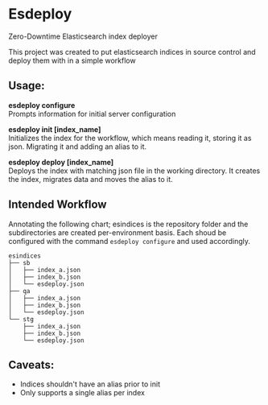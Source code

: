 # Esdeploy

Zero-Downtime Elasticsearch index deployer

This project was created to put elasticsearch indices in source control and deploy them with in a simple workflow

Usage:
------------
**esdeploy configure**  
Prompts information for initial server configuration

**esdeploy init [index_name]**  
Initializes the index for the workflow, which means reading it, storing it as json. Migrating it and adding an alias to it.

**esdeploy deploy [index_name]**  
Deploys the index with matching json file in the working directory. It creates the index, migrates data and moves the alias to it.

Intended Workflow
-------------
Annotating the following chart; esindices is the repository folder and the subdirectories are created per-environment basis. Each shoud be configured with the command `esdeploy configure` and used accordingly. 
```
esindices
├── sb
│   ├── index_a.json
│   ├── index_b.json
│   └── esdeploy.json
├── qa
│   ├── index_a.json
│   ├── index_b.json
│   └── esdeploy.json
└── stg
    ├── index_a.json
    ├── index_b.json
    └── esdeploy.json
```

Caveats:
------------
* Indices shouldn't have an alias prior to init
* Only supports a single alias per index
